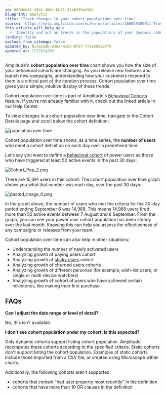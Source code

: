 ```yaml
---
id: d60ded31-18b1-466c-bb81-34e6455ee52a
blueprint: analytic
title: 'Track changes in your cohort populations over time'
source: 'https://help.amplitude.com/hc/en-us/articles/360049309011-Track-changes-in-your-cohort-populations-over-time'
this_article_will_help_you:
  - 'Identify and act on trends in the populations of your dynamic cohorts'
landing: false
exclude_from_sitemap: false
updated_by: 0c3a318b-936a-4cbd-8fdf-771a90c297f0
updated_at: 1717624206
---
```

Amplitude's **cohort population over time** chart shows you how the size of your behavioral cohorts are changing. As you release new features and launch new campaigns, understanding how your customers respond to them is a critical part of the iteration process. Cohort population over time gives you a simple, intuitive display of these trends.

Cohort population over time is part of Amplitude's [Behavioral Cohorts](/docs/analytics/behavioral-cohorts) feature. If you're not already familiar with it, check out the linked article in our Help Center.

To view changes in a cohort population over time, navigate to the Cohort Details page and scroll below the cohort definition:

![population over time](/docs/output/img/analytics/population-over-time.png)

Cohort population over time shows, as a time series, the **number of users** who meet a cohort definition on each day over a predefined time.

Let’s say you want to define a [behavioral cohort](/docs/analytics/behavioral-cohorts) of power users as those who have triggered at least 50 active events in the past 30 days:

![Cohort_Pop_2.png](/docs/output/img/analytics/Cohort_Pop_2.png)

There are 15,391 users in this cohort. The cohort population over time graph shows you what that number was each day, over the past 30 days:

![pasted_image_0.png](/docs/output/img/analytics/pasted_image_0.png)

In the graph above, the number of users who met the criteria for the 30-day period ending September 6 was 14,988. This means 14,988 users fired more than 50 active events between 7 August and 6 September. From the graph, you can see your power user cohort population has been steady over the last month. Knowing this can help you assess the effectiveness of any campaigns or releases from your team.

Cohort population over time can also help in other situations:

* Understanding the number of newly activated users
* Analyzing growth of paying users cohort
* Analyzing growth of [sticky users](/docs/analytics/charts/stickiness/stickiness-identify-features) cohort
* Analyzing growth of churned users cohorts
* Analyzing growth of different personas (for example, wish-list users, or single or multi-device watchers)
* Analyzing growth of cohort of users who have achieved certain milestones, like making their first purchase

## FAQs

**Can I adjust the date range or level of detail?**

No, this isn't available.

**I don’t see cohort population under my cohort. Is this expected?**

Only dynamic cohorts support listing cohort population. Amplitude recomputes these cohorts according to the specified criteria. Static cohorts don't support listing the cohort population. Examples of static cohorts include those imported from a CSV file, or created using Microscope within charts.

Additionally, the following cohorts aren't supported:

* cohorts that contain "had user property most recently" in the definition
* cohorts that have more than 10 OR clauses in the definition